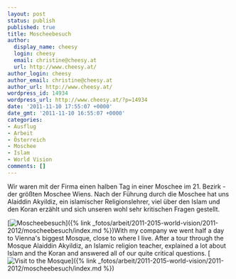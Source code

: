 ```yaml
---
layout: post
status: publish
published: true
title: Moscheebesuch
author:
  display_name: cheesy
  login: cheesy
  email: christine@cheesy.at
  url: http://www.cheesy.at/
author_login: cheesy
author_email: christine@cheesy.at
author_url: http://www.cheesy.at/
wordpress_id: 14934
wordpress_url: http://www.cheesy.at/?p=14934
date: '2011-11-10 17:55:07 +0000'
date_gmt: '2011-11-10 16:55:07 +0000'
categories:
- Ausflug
- Arbeit
- Österreich
- Moschee
- Islam
- World Vision
comments: []
---
```

<!--:de-->Wir waren mit der Firma einen halben Tag in einer Moschee im 21. Bezirk - der größten Moschee Wiens. Nach der Führung durch die Moschee hat uns Alaiddin Akyildiz, ein islamischer Religionslehrer, viel über den Islam und den Koran erzählt und sich unseren wohl sehr kritischen Fragen gestellt.
[![](http://www.cheesy.at/wp-content/uploads/thumb3.jpg "Moscheebesuch")]({% link _fotos/arbeit/2011-2015-world-vision/2011-2012/moscheebesuch/index.md %})<!--:--><!--:en-->With my company we went half a day to Vienna's biggest Mosque, close to where I live. After a tour through the Mosque Alaiddin Akyildiz, an Islamic religion teacher, explained a lot about Islam and the Koran and answered all of our quite critical questions.
[![](http://www.cheesy.at/wp-content/uploads/thumb3.jpg "Visit to the Mosque")]({% link _fotos/arbeit/2011-2015-world-vision/2011-2012/moscheebesuch/index.md %})<!--:-->
